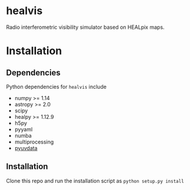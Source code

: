 # healvis

Radio interferometric visibility simulator based on HEALpix maps.

# Installation

## Dependencies
Python dependencies for `healvis` include

* numpy >= 1.14
* astropy >= 2.0
* scipy
* healpy >= 1.12.9
* h5py
* pyyaml
* numba
* multiprocessing
* [pyuvdata](https://github.com/HERA-Team/pyuvdata/)

## Installation
Clone this repo and run the installation script as
```python setup.py install```
